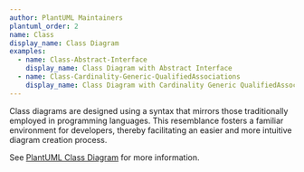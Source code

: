 ```yaml
---
author: PlantUML Maintainers
plantuml_order: 2
name: Class
display_name: Class Diagram
examples:
  - name: Class-Abstract-Interface
    display_name: Class Diagram with Abstract Interface
  - name: Class-Cardinality-Generic-QualifiedAssociations
    display_name: Class Diagram with Cardinality Generic QualifiedAssociations
---
```


Class diagrams are designed using a syntax that mirrors those traditionally employed in programming languages.
This resemblance fosters a familiar environment for developers,
thereby facilitating an easier and more intuitive diagram creation process.

See [PlantUML Class Diagram](https://plantuml.com/class-diagram) for more information.
